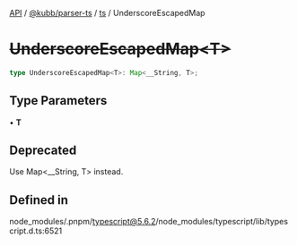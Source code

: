 [API](../../../../../packages.md) / [@kubb/parser-ts](../../../index.md) / [ts](../index.md) / UnderscoreEscapedMap

# ~~UnderscoreEscapedMap\<T\>~~

```ts
type UnderscoreEscapedMap<T>: Map<__String, T>;
```

## Type Parameters

• **T**

## Deprecated

Use Map<__String, T> instead.

## Defined in

node\_modules/.pnpm/typescript@5.6.2/node\_modules/typescript/lib/typescript.d.ts:6521
